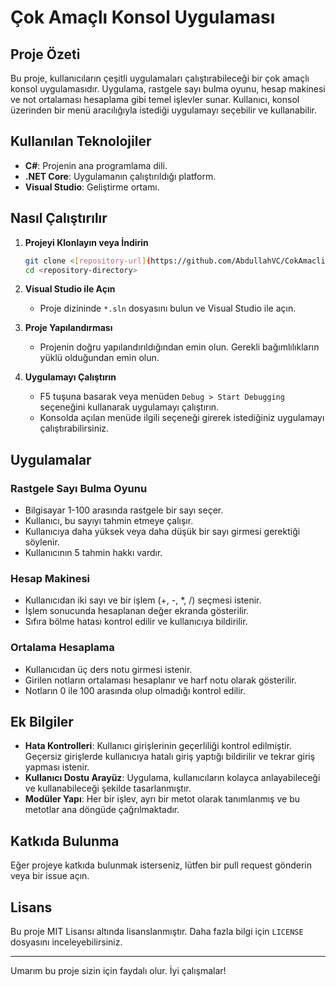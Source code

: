 # Çok Amaçlı Konsol Uygulaması

## Proje Özeti

Bu proje, kullanıcıların çeşitli uygulamaları çalıştırabileceği bir çok amaçlı konsol uygulamasıdır. Uygulama, rastgele sayı bulma oyunu, hesap makinesi ve not ortalaması hesaplama gibi temel işlevler sunar. Kullanıcı, konsol üzerinden bir menü aracılığıyla istediği uygulamayı seçebilir ve kullanabilir.

## Kullanılan Teknolojiler

- **C#**: Projenin ana programlama dili.
- **.NET Core**: Uygulamanın çalıştırıldığı platform.
- **Visual Studio**: Geliştirme ortamı.

## Nasıl Çalıştırılır

1. **Projeyi Klonlayın veya İndirin**
    ```sh
    git clone <[repository-url](https://github.com/AbdullahVC/CokAmacliKonsolUygulamasi.git)>
    cd <repository-directory>
    ```

2. **Visual Studio ile Açın**
    - Proje dizininde `*.sln` dosyasını bulun ve Visual Studio ile açın.

3. **Proje Yapılandırması**
    - Projenin doğru yapılandırıldığından emin olun. Gerekli bağımlılıkların yüklü olduğundan emin olun.

4. **Uygulamayı Çalıştırın**
    - F5 tuşuna basarak veya menüden `Debug > Start Debugging` seçeneğini kullanarak uygulamayı çalıştırın.
    - Konsolda açılan menüde ilgili seçeneği girerek istediğiniz uygulamayı çalıştırabilirsiniz.

## Uygulamalar

### Rastgele Sayı Bulma Oyunu
- Bilgisayar 1-100 arasında rastgele bir sayı seçer.
- Kullanıcı, bu sayıyı tahmin etmeye çalışır.
- Kullanıcıya daha yüksek veya daha düşük bir sayı girmesi gerektiği söylenir.
- Kullanıcının 5 tahmin hakkı vardır.

### Hesap Makinesi
- Kullanıcıdan iki sayı ve bir işlem (+, -, *, /) seçmesi istenir.
- İşlem sonucunda hesaplanan değer ekranda gösterilir.
- Sıfıra bölme hatası kontrol edilir ve kullanıcıya bildirilir.

### Ortalama Hesaplama
- Kullanıcıdan üç ders notu girmesi istenir.
- Girilen notların ortalaması hesaplanır ve harf notu olarak gösterilir.
- Notların 0 ile 100 arasında olup olmadığı kontrol edilir.

## Ek Bilgiler

- **Hata Kontrolleri**: Kullanıcı girişlerinin geçerliliği kontrol edilmiştir. Geçersiz girişlerde kullanıcıya hatalı giriş yaptığı bildirilir ve tekrar giriş yapması istenir.
- **Kullanıcı Dostu Arayüz**: Uygulama, kullanıcıların kolayca anlayabileceği ve kullanabileceği şekilde tasarlanmıştır.
- **Modüler Yapı**: Her bir işlev, ayrı bir metot olarak tanımlanmış ve bu metotlar ana döngüde çağrılmaktadır.

## Katkıda Bulunma

Eğer projeye katkıda bulunmak isterseniz, lütfen bir pull request gönderin veya bir issue açın.

## Lisans

Bu proje MIT Lisansı altında lisanslanmıştır. Daha fazla bilgi için `LICENSE` dosyasını inceleyebilirsiniz.

---

Umarım bu proje sizin için faydalı olur. İyi çalışmalar!
